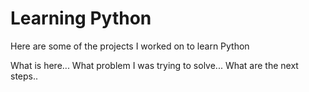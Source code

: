 # Learning Python

Here are some of the projects I worked on to learn Python

What is here...
What problem I was trying to solve...
What are the next steps..
